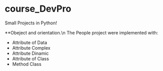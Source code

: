 # course_DevPro
Small Projects in Python!

**Obeject and orientation.\n
The People project were implemented with:
* Attribute of Data 
* Attribute Complex 
* Attribute Dinamic 
* Attribute of Class
* Method Class
